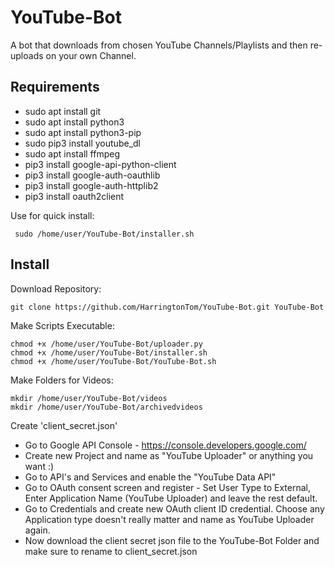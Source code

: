# YouTube-Bot
A bot that downloads from chosen YouTube Channels/Playlists and then re-uploads on your own Channel. 

Requirements
------------
- sudo apt install git
- sudo apt install python3
- sudo apt install python3-pip
- sudo pip3 install youtube_dl
- sudo apt install ffmpeg
- pip3 install google-api-python-client
- pip3 install google-auth-oauthlib 
- pip3 install google-auth-httplib2
- pip3 install oauth2client

Use for quick install: 
  
     sudo /home/user/YouTube-Bot/installer.sh

Install
------------
Download Repository:

    git clone https://github.com/HarringtonTom/YouTube-Bot.git YouTube-Bot

Make Scripts Executable: 

    chmod +x /home/user/YouTube-Bot/uploader.py
    chmod +x /home/user/YouTube-Bot/installer.sh
    chmod +x /home/user/YouTube-Bot/YouTube-Bot.sh

Make Folders for Videos: 

    mkdir /home/user/YouTube-Bot/videos
    mkdir /home/user/YouTube-Bot/archivedvideos

Create 'client_secret.json' 

- Go to Google API Console - https://console.developers.google.com/
- Create new Project and name as "YouTube Uploader" or anything you want :) 
- Go to API's and Services and enable the "YouTube Data API" 
- Go to OAuth consent screen and register - Set User Type to External, Enter Application Name (YouTube Uploader) and leave the rest default. 
- Go to Credentials and create new OAuth client ID credential. Choose any Application type doesn't really matter and name as YouTube Uploader again. 
- Now download the client secret json file to the YouTube-Bot Folder and make sure to rename to client_secret.json

